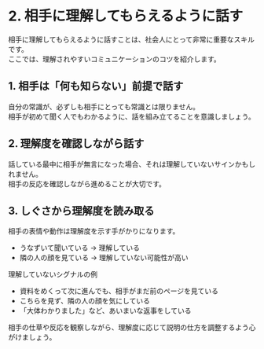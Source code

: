 # 2. 相手に理解してもらえるように話す

相手に理解してもらえるように話すことは、社会人にとって非常に重要なスキルです。  
ここでは、理解されやすいコミュニケーションのコツを紹介します。  

## 1. 相手は「何も知らない」前提で話す
自分の常識が、必ずしも相手にとっても常識とは限りません。  
相手が初めて聞く人でもわかるように、話を組み立てることを意識しましょう。  

## 2. 理解度を確認しながら話す
話している最中に相手が無言になった場合、それは理解していないサインかもしれません。  
相手の反応を確認しながら進めることが大切です。  

## 3. しぐさから理解度を読み取る
相手の表情や動作は理解度を示す手がかりになります。  
- うなずいて聞いている → 理解している  
- 隣の人の顔を見ている → 理解していない可能性が高い  

理解していないシグナルの例  
- 資料をめくって次に進んでも、相手がまだ前のページを見ている  
- こちらを見ず、隣の人の顔を気にしている  
- 「大体わかりました」など、あいまいな返事をしている  

相手の仕草や反応を観察しながら、理解度に応じて説明の仕方を調整するよう心がけましょう。
